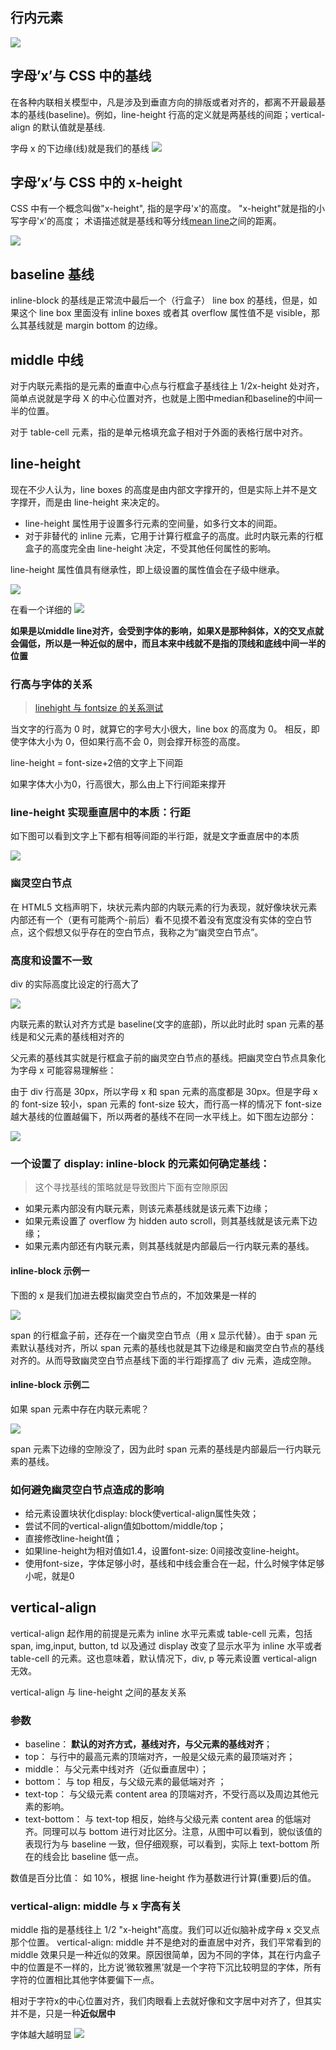 ## 行内元素

<img src='./img/内联盒子.png' />

## 字母’x’与 CSS 中的基线

在各种内联相关模型中，凡是涉及到垂直方向的排版或者对齐的，都离不开最最基本的基线(baseline)。例如，line-height 行高的定义就是两基线的间距；vertical-align 的默认值就是基线.

字母 x 的下边缘(线)就是我们的基线
<img src='./img/基线.png' />

## 字母’x’与 CSS 中的 x-height

CSS 中有一个概念叫做"x-height", 指的是字母'x'的高度。
"x-height"就是指的小写字母'x'的高度；
术语描述就是基线和等分线[mean line](也称作中线[midline])之间的距离。

<img src='./img/x字高.png' />

## baseline 基线

inline-block  的基线是正常流中最后一个（行盒子） line box 的基线，但是，如果这个 line box 里面没有 inline boxes 或者其 overflow 属性值不是 visible，那么其基线就是 margin bottom 的边缘。

## middle 中线

对于内联元素指的是元素的垂直中心点与行框盒子基线往上 1/2x-height 处对齐，简单点说就是字母 X 的中心位置对齐，也就是上图中median和baseline的中间一半的位置。

对于 table-cell 元素，指的是单元格填充盒子相对于外面的表格行居中对齐。



## line-height

现在不少人认为，line boxes 的高度是由内部文字撑开的，但是实际上并不是文字撑开，而是由 line-height 来决定的。

- line-height 属性用于设置多行元素的空间量，如多行文本的间距。
- 对于非替代的 inline 元素，它用于计算行框盒子的高度。此时内联元素的行框盒子的高度完全由 line-height 决定，不受其他任何属性的影响。

line-height 属性值具有继承性，即上级设置的属性值会在子级中继承。

<img src='./img/行高.png' />

在看一个详细的
<img src='./img/顶线底线.png' />

**如果是以middle line对齐，会受到字体的影响，如果X是那种斜体，X的交叉点就会偏低，所以是一种近似的居中，而且本来中线就不是指的顶线和底线中间一半的位置**

### 行高与字体的关系

> [linehight 与 fontsize 的关系测试](./linehight与fontsize的关系.md)

当文字的行高为 0 时，就算它的字号大小很大，line box 的高度为 0。
相反，即使字体大小为 0，但如果行高不会 0，则会撑开标签的高度。

line-height = font-size+2倍的文字上下间距

如果字体大小为0，行高很大，那么由上下行间距来撑开

### line-height 实现垂直居中的本质：行距

如下图可以看到文字上下都有相等间距的半行距，就是文字垂直居中的本质

<img src='./img/行高行间距.png' />

### 幽灵空白节点

在 HTML5 文档声明下，块状元素内部的内联元素的行为表现，就好像块状元素内部还有一个（更有可能两个-前后）看不见摸不着没有宽度没有实体的空白节点，这个假想又似乎存在的空白节点，我称之为“幽灵空白节点”。

### 高度和设置不一致

div 的实际高度比设定的行高大了

<img src='./img/linehight高度不一致.png' />

内联元素的默认对齐方式是 baseline(文字的底部)，所以此时此时 span 元素的基线是和父元素的基线相对齐的

父元素的基线其实就是行框盒子前的幽灵空白节点的基线。把幽灵空白节点具象化为字母 x 可能容易理解些：

由于 div 行高是 30px，所以字母 x 和 span 元素的高度都是 30px。但是字母 x 的 font-size 较小，span 元素的 font-size 较大，而行高一样的情况下 font-size 越大基线的位置越偏下，所以两者的基线不在同一水平线上。如下图左边部分：

<img src='./img/基线对齐.png' />

### 一个设置了 display: inline-block 的元素如何确定基线：

> 这个寻找基线的策略就是导致图片下面有空隙原因

- 如果元素内部没有内联元素，则该元素基线就是该元素下边缘；
- 如果元素设置了 overflow 为 hidden auto scroll，则其基线就是该元素下边缘；
- 如果元素内部还有内联元素，则其基线就是内部最后一行内联元素的基线。

#### inline-block 示例一

下图的 x 是我们加进去模拟幽灵空白节点的，不加效果是一样的

<img src='./img/inline-block示例1.png' />

span 的行框盒子前，还存在一个幽灵空白节点（用 x 显示代替）。由于 span 元素默认基线对齐，所以 span 元素的基线也就是其下边缘是和幽灵空白节点的基线对齐的。从而导致幽灵空白节点基线下面的半行距撑高了 div 元素，造成空隙。

#### inline-block 示例二

如果 span 元素中存在内联元素呢？

<img src='./img/inline-block示例2.png' />

span 元素下边缘的空隙没了，因为此时 span 元素的基线是内部最后一行内联元素的基线。

### 如何避免幽灵空白节点造成的影响

- 给元素设置块状化display: block使vertical-align属性失效；
- 尝试不同的vertical-align值如bottom/middle/top；
- 直接修改line-height值；
- 如果line-height为相对值如1.4，设置font-size: 0间接改变line-height。
- 使用font-size，字体足够小时，基线和中线会重合在一起，什么时候字体足够小呢，就是0



## vertical-align

vertical-align 起作用的前提是元素为 inline 水平元素或 table-cell 元素，包括 span, img,input, button, td 以及通过 display 改变了显示水平为 inline 水平或者 table-cell 的元素。这也意味着，默认情况下，div, p 等元素设置 vertical-align 无效。

vertical-align 与 line-height 之间的基友关系


### 参数

- baseline： **默认的对齐方式，基线对齐，与父元素的基线对齐**；
- top： 与行中的最高元素的顶端对齐，一般是父级元素的最顶端对齐；
- middle： 与父元素中线对齐（近似垂直居中）；
- bottom： 与 top 相反，与父级元素的最低端对齐 ；
- text-top： 与父级元素 content area 的顶端对齐，不受行高以及周边其他元素的影响。
- text-bottom： 与 text-top 相反，始终与父级元素 content area 的低端对齐。同理可以与 bottom 进行对比区分。注意，从图中可以看到，貌似该值的表现行为与 baseline 一致，但仔细观察，可以看到，实际上 text-bottom 所在的线会比 baseline 低一点。

数值是百分比值： 如 10%，根据 line-height 作为基数进行计算(重要)后的值。

### vertical-align: middle 与 x 字高有关

middle 指的是基线往上 1/2 "x-height"高度。我们可以近似脑补成字母 x 交叉点那个位置。
vertical-align: middle 并不是绝对的垂直居中对齐，我们平常看到的 middle 效果只是一种近似的效果。原因很简单，因为不同的字体，其在行内盒子中的位置是不一样的，比方说’微软雅黑’就是一个字符下沉比较明显的字体，所有字符的位置相比其他字体要偏下一点。

相对于字符x的中心位置对齐，我们肉眼看上去就好像和文字居中对齐了，但其实并不是，只是一种**近似居中**

字体越大越明显
<img src='./img/近似居中.png' />